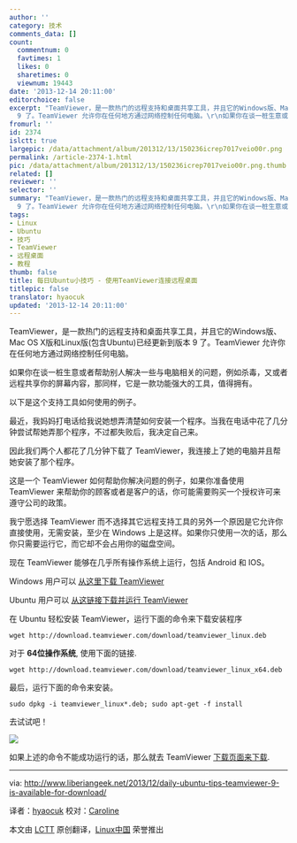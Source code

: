 ```yaml
---
author: ''
category: 技术
comments_data: []
count:
  commentnum: 0
  favtimes: 1
  likes: 0
  sharetimes: 0
  viewnum: 19443
date: '2013-12-14 20:11:00'
editorchoice: false
excerpt: "TeamViewer，是一款热门的远程支持和桌面共享工具，并且它的Windows版、Mac OS X版和Linux版(包含Ubuntu)已经更新到版本
  9 了。TeamViewer 允许你在任何地方通过网络控制任何电脑。\r\n如果你在谈一桩生意或者帮助别人  ..."
fromurl: ''
id: 2374
islctt: true
largepic: /data/attachment/album/201312/13/150236icrep7017veio00r.png
permalink: /article-2374-1.html
pic: /data/attachment/album/201312/13/150236icrep7017veio00r.png.thumb.jpg
related: []
reviewer: ''
selector: ''
summary: "TeamViewer，是一款热门的远程支持和桌面共享工具，并且它的Windows版、Mac OS X版和Linux版(包含Ubuntu)已经更新到版本
  9 了。TeamViewer 允许你在任何地方通过网络控制任何电脑。\r\n如果你在谈一桩生意或者帮助别人  ..."
tags:
- Linux
- Ubuntu
- 技巧
- TeamViewer
- 远程桌面
- 教程
thumb: false
title: 每日Ubuntu小技巧 - 使用TeamViewer连接远程桌面
titlepic: false
translator: hyaocuk
updated: '2013-12-14 20:11:00'
---
```


TeamViewer，是一款热门的远程支持和桌面共享工具，并且它的Windows版、Mac OS X版和Linux版(包含Ubuntu)已经更新到版本 9 了。TeamViewer 允许你在任何地方通过网络控制任何电脑。


如果你在谈一桩生意或者帮助别人解决一些与电脑相关的问题，例如杀毒，又或者远程共享你的屏幕内容，那同样，它是一款功能强大的工具，值得拥有。


以下是这个支持工具如何使用的例子。


最近，我妈妈打电话给我说她想弄清楚如何安装一个程序。当我在电话中花了几分钟尝试帮她弄那个程序，不过都失败后，我决定自己来。


因此我们两个人都花了几分钟下载了 TeamViewer，我连接上了她的电脑并且帮她安装了那个程序。


这是一个 TeamViewer 如何帮助你解决问题的例子，如果你准备使用 TeamViewer 来帮助你的顾客或者是客户的话，你可能需要购买一个授权许可来遵守公司的政策。


我宁愿选择 TeamViewer 而不选择其它远程支持工具的另外一个原因是它允许你直接使用，无需安装，至少在 Windows 上是这样。如果你只使用一次的话，那么你只需要运行它，而它却不会占用你的磁盘空间。


现在 TeamViewer 能够在几乎所有操作系统上运行，包括 Android 和 IOS。


Windows 用户可以 [从这里下载 TeamViewer](http://www.teamviewer.com/en/download/windows.aspx)


Ubuntu 用户可以 [从这链接下载并运行 TeamViewer](http://www.teamviewer.com/en/download/linux.aspx)


在 Ubuntu 轻松安装 TeamViewer，运行下面的命令来下载安装程序



```
wget http://download.teamviewer.com/download/teamviewer_linux.deb

```

对于 **64位操作系统**, 使用下面的链接.



```
wget http://download.teamviewer.com/download/teamviewer_linux_x64.deb

```

最后，运行下面的命令来安装。



```
sudo dpkg -i teamviewer_linux*.deb; sudo apt-get -f install

```

去试试吧！


![](/data/attachment/album/201312/13/150236icrep7017veio00r.png)


如果上述的命令不能成功运行的话，那么就去 TeamViewer [下载页面来下载](http://www.teamviewer.com/en/download/linux.aspx).




---


via: <http://www.liberiangeek.net/2013/12/daily-ubuntu-tips-teamviewer-9-is-available-for-download/>


译者：[hyaocuk](https://github.com/hyaocuk) 校对：[Caroline](https://github.com/carolinewuyan)


本文由 [LCTT](https://github.com/LCTT/TranslateProject) 原创翻译，[Linux中国](http://linux.cn/) 荣誉推出